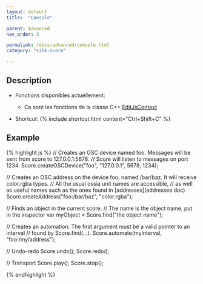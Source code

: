 ```yaml
---
layout: default
title:  "Console"

parent: Advanced
nav_order: 3

permalink: /docs/advanced/console.html
category: "site-score"

---
```


## Description
- Fonctions disponibles actuellement:
  * Ce sont les fonctions de la classe C++ [EditJsContext](https://github.com/ossia/score/blob/master/src/plugins/score-plugin-js/JS/ConsolePanel.hpp#L40)

- Shortcut: {% include shortcut.html content="Ctrl+Shift+C" %}

## Example

{% highlight js %}
// Creates an OSC device named foo. Messages will be sent from score to 127.0.0.1:5678.
// Score will listen to messages on port 1234.
Score.createOSCDevice("foo", "127.0.0.1", 5678, 1234);

// Creates an OSC address on the device foo, named /bar/baz. It will receive color.rgba types.
// All the usual ossia unit names are accessible,
// as well as useful names such as the ones found in [addresses](addresses doc)
Score.createAddress("foo:/bar/baz", "color.rgba");

// Finds an object in the current score.
// The name is the object name, put in the inspector
var myObject = Score.find("the object name");

// Creates an automation. The first argument must be a valid pointer to an interval
// found by Score.find(...).
Score.automate(myInterval, "foo:/my/address");

// Undo-redo
Score.undo();
Score.redo();

// Transport
Score.play();
Score.stop();

{% endhighlight %}